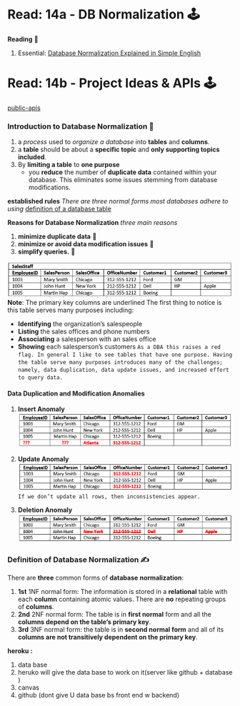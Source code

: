 # Read: 14a - DB Normalization :joystick:

**Reading** :musical_keyboard:

1. Essential: [Database Normalization Explained in Simple English](https://www.essentialsql.com/get-ready-to-learn-sql-database-normalization-explained-in-simple-english/)

# Read: 14b - Project Ideas & APIs :joystick:

[public-apis](https://github.com/public-apis/public-apis)

### Introduction to Database Normalization :drum:

1. a _process_ used to _organize a database_ into **tables** and **columns**.
1. a **table** should be about a **specific topic** and **only supporting topics included**.
1. By **limiting a table** to **one purpose**
   - you **reduce** the number of **duplicate data** contained within your database. This eliminates some issues stemming from database modifications.

**established rules**
_There are three normal forms most databases adhere to using_
[definition of a database table](https://www.essentialsql.com/what-is-a-database-table)

**Reasons for Database Normalization**
_three main reasons_

1. **minimize duplicate data** :musical_note:
1. **minimize or avoid data modification issues** :postal_horn:
1. **simplify queries.** :musical_score:

![Database Table before being normalized](img/Intro-Table-Not-Normalized.png)
**Note**: The primary key columns are underlined
The first thing to notice is this table serves many purposes including:

- **Identifying** the organization’s salespeople
- **Listing** the sales offices and phone numbers
- **Associating** a salesperson with an sales office
- **Showing** each salesperson’s customers
  `As a DBA this raises a red flag. In general I like to see tables that have one purpose. Having the table serve many purposes introduces many of the challenges; namely, data duplication, data update issues, and increased effort to query data.`

#### Data Duplication and Modification Anomalies

1. **Insert Anomaly**
   ![Database Normalization - Insert Anomaly](img/Intro-Insert-Anomaly.png)

1. **Update Anomaly**
   ![Table Update Anomaly](img/Intro-Update-Anomaly.png)
   `If we don’t update all rows, then inconsistencies appear.`

1. **Deletion Anomaly**
   ![Table Deletion-Anomaly](img/Intro-Deletion-Anomaly.png)

### Definition of Database Normalization :writing_hand:

There are **three** common forms of **database** **normalization**:

1.  **1st** 1NF normal form: The information is stored in a **relational** table with each **column** containing atomic values. There are **no** repeating groups of **columns**.
1.  **2nd** 2NF normal form: The table is in **first normal** form and all the **columns depend on the table’s primary key**.
1.  **3rd** 3NF normal form: the table is in **second normal form** and all of its **columns are not transitively dependent on the primary key**.

**heroku :**

1.  data base
1.  heruko will give the data base to work on it(server like github + database )
1.  canvas
1.  github (dont give U data base bs front end w backend)

